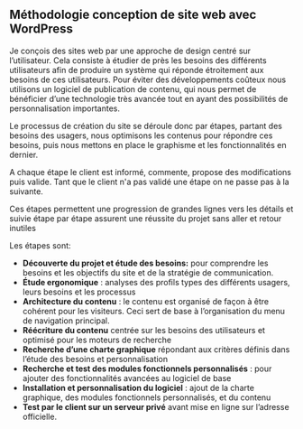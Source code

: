 ## Méthodologie conception de site web avec WordPress

Je conçois des sites web par une approche de design centré sur l’utilisateur. Cela consiste à étudier de près les besoins des différents utilisateurs afin de produire un système qui réponde étroitement aux besoins de ces utilisateurs.
Pour éviter des développements coûteux nous utilisons un logiciel de publication de contenu, qui nous permet de bénéficier d’une technologie très avancée tout en ayant des possibilités de personnalisation importantes.

Le processus de création du site se déroule donc par étapes, partant des besoins des usagers, nous optimisons les contenus pour répondre ces besoins, puis nous mettons en place le graphisme et les fonctionnalités en dernier. 

A chaque étape le client est informé, commente, propose des modifications puis valide. Tant que le client n'a pas validé une étape on ne passe pas à la suivante.

Ces étapes permettent une progression de grandes lignes vers les détails et suivie étape par étape assurent une réussite du projet sans aller et retour inutiles

Les étapes sont:

- **Découverte du projet et étude des besoins:** pour comprendre les besoins et les objectifs du site et de la stratégie de communication.
- **Étude ergonomique** : analyses des profils types des différents usagers, leurs besoins et les processus
- **Architecture du contenu** : le contenu est organisé de façon à être cohérent pour les visiteurs. Ceci sert de base à l’organisation du menu de navigation principal.
- **Réécriture du contenu** centrée sur les besoins des utilisateurs et optimisé pour les moteurs de recherche
- **Recherche d’une charte graphique** répondant aux critères définis dans l’étude des besoins et personnalisation
- **Recherche et test des modules fonctionnels personnalisés** : pour ajouter des fonctionnalités avancées au logiciel de base
- **Installation et personnalisation du logiciel** : ajout de la charte graphique, des modules fonctionnels personnalisés, et du contenu 
- **Test par le client sur un serveur privé** avant mise en ligne sur l’adresse officielle.


